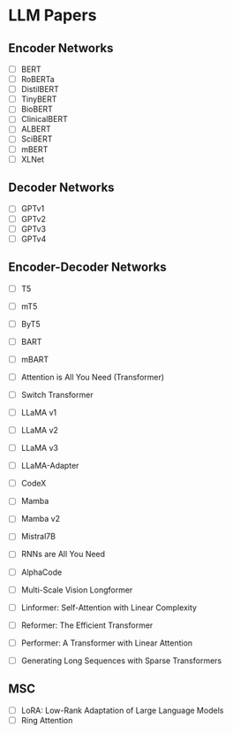# LLM Papers

## Encoder Networks
- [ ] BERT
- [ ] RoBERTa
- [ ] DistilBERT
- [ ] TinyBERT
- [ ] BioBERT
- [ ] ClinicalBERT
- [ ] ALBERT
- [ ] SciBERT
- [ ] mBERT
- [ ] XLNet

## Decoder Networks
- [ ] GPTv1
- [ ] GPTv2
- [ ] GPTv3
- [ ] GPTv4

## Encoder-Decoder Networks
- [ ] T5
- [ ] mT5
- [ ] ByT5
- [ ] BART
- [ ] mBART
- [ ] Attention is All You Need (Transformer)
- [ ] Switch Transformer
- [ ] LLaMA v1
- [ ] LLaMA v2
- [ ] LLaMA v3
- [ ] LLaMA-Adapter
- [ ] CodeX
- [ ] Mamba
- [ ] Mamba v2
- [ ] Mistral7B
- [ ] RNNs are All You Need
- [ ] AlphaCode
- [ ] Multi-Scale Vision Longformer
- [ ] Linformer: Self-Attention with Linear Complexity
- [ ] Reformer: The Efficient Transformer
- [ ] Performer: A Transformer with Linear Attention
- [ ] Generating Long Sequences with Sparse Transformers


## MSC
- [ ] LoRA: Low-Rank Adaptation of Large Language Models
- [ ] Ring Attention
